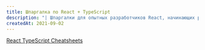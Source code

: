 ```yaml
---
title: Шпаргалка по React + TypeScript
description: "| Шпаргалки для опытных разработчиков React, начинающих работать с TypeScript"
createdAt: 2021-09-02
---
```


[React TypeScript Cheatsheets](https://react-typescript-cheatsheet.netlify.app/)
